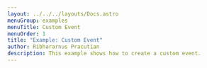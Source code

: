 ```yaml
---
layout: ../../../layouts/Docs.astro
menuGroup: examples
menuTitle: Custom Event
menuOrder: 1
title: "Example: Custom Event"
author: Ribhararnus Pracutian
description: This example shows how to create a custom event.
---
```


<sb-viewer id="web-platform-yz7kvv" height="100vh"></sb-viewer>
